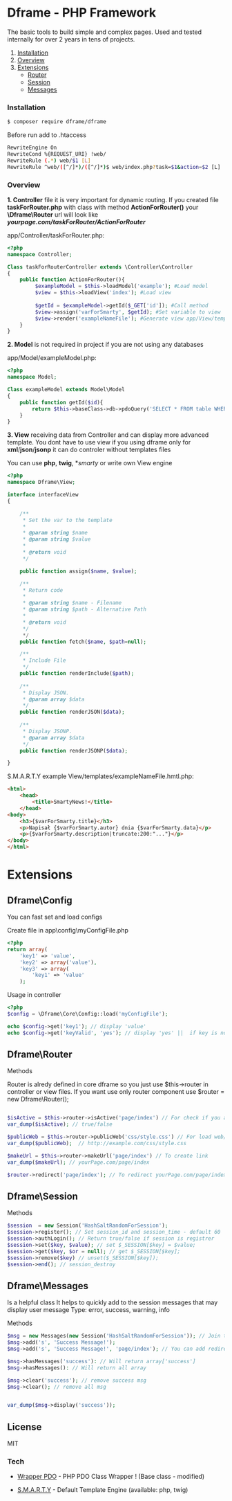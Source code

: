 # Dframe - PHP Framework

The basic tools to build simple and complex pages. Used and tested internally for over 2 years in tens of projects.

1. [Installation](#installation)
2. [Overview](#overview)
3. [Extensions](#extensions) 
	- [Router](#dframerouter)	
	- [Session](#dframesession)
	- [Messages](#dframemessages)
	


### Installation

```sh
$ composer require dframe/dframe
```

Before run add to .htaccess 

```sh
RewriteEngine On
RewriteCond %{REQUEST_URI} !web/
RewriteRule (.*) web/$1 [L]
RewriteRule ^web/([^/]*)/([^/]*)$ web/index.php?task=$1&action=$2 [L]
```

### Overview

**1. Controller** 
file it is very important for dynamic routing. If you created file **taskForRouter.php** with class with method **ActionForRouter()** your **\Dframe\Router** url will look like ***yourpage.com/taskForRouter/ActionForRouter***

app/Controller/taskForRouter.php:
```php
<?php
namespace Controller;

Class taskForRouterController extends \Controller\Controller
{
    public function ActionForRouter(){
         $exampleModel = $this->loadModel('example'); #Load model
         $view = $this->loadView('index'); #Load view
         
         $getId = $exampleModel->getId($_GET['id']); #Call method
         $view->assign('varForSmarty', $getId); #Set variable to view
         $view->render('exampleNameFile'); #Generate view app/View/templates/exampleNameFile.tpl
    }
}


```

**2. Model** 
is not required in project if you are not using any databases

app/Model/exampleModel.php:
```php
<?php
namespace Model;

Class exampleModel extends Model\Model
{
    public function getId($id){
        return $this->baseClass->db->pdoQuery('SELECT * FROM table WHERE id=? LIMIT 1', array($id))->results();
    }
}
```

**3. View** 
receiving data from Controller and can display more advanced template. You dont have to use view if you using dframe only for **xml**/**json**/**jsonp** it can do controler without templates files

You can use **php**, **twig**, **smarty* or write own View engine 

```php
<?php
namespace Dframe\View;

interface interfaceView
{

    /**
     * Set the var to the template
     *
     * @param string $name 
     * @param string $value
     *
     * @return void
     */

    public function assign($name, $value);

    /**
     * Return code
     *
     * @param string $name - Filename
     * @param string $path - Alternative Path
     *
     * @return void
     */
     */
    public function fetch($name, $path=null);

    /**
     * Include File
     */
    public function renderInclude($path);
     
    /**
     * Display JSON.
     * @param array $data
     */
    public function renderJSON($data);
 
    /**
     * Display JSONP.
     * @param array $data
     */
    public function renderJSONP($data);

}
```
S.M.A.R.T.Y example
View/templates/exampleNameFile.hmtl.php:
```html
<html>
    <head>
        <title>SmartyNews!</title>
    </head>
<body>
    <h3>{$varForSmarty.title}</h3>
    <p>Napisał {$varForSmarty.autor} dnia {$varForSmarty.data}</p>
    <p>{$varForSmarty.description|truncate:200:"..."}</p>
</body>
</html>
```

# Extensions

## Dframe\Config
You can fast set and load configs

Create file in app\config\myConfigFile.php
```php
<?php
return array(
    'key1' => 'value', 
    'key2' => array('value'),
    'key3' => array(
        'key1' => 'value'
    );
````

Usage in controller
```php
<?php
$config = \Dframe\Core\Config::load('myConfigFile');

echo $config->get('key1'); // display 'value'
echo $config->get('keyValid', 'yes'); // display 'yes' ||  if key is not exist then you can replace value
```
## Dframe\Router
Methods

Router is alredy defined in core dframe so you just use $this->router in controller or view files. If you want use only router component use $router = new Dframe\Router();

```php

$isActive = $this->router->isActive('page/index') // For check if you are on page
var_dump($isActive); // true/false

$publicWeb = $this->router->publicWeb('css/style.css') // For load web/* files
var_dump($publicWeb);  // http://example.com/css/style.css

$makeUrl = $this->router->makeUrl('page/index') // To create link
var_dump($makeUrl); // yourPage.com/page/index

$router->redirect('page/index'); // To redirect yourPage.com/page/index
```

## Dframe\Session
Methods
```php
$session  = new Session('HashSaltRandomForSession');
$session->register(); // Set session_id and session_time - default 60
$session->authLogin(); // Return true/false if session is registrer
$session->set($key, $value); // set $_SESSION[$key] = $value;
$session->get($key, $or = null); // get $_SESSION[$key]; 
$session->remove($key) // unset($_SESSION[$key]);
$session->end(); // session_destroy
```

## Dframe\Messages
Is a helpful class It helps to quickly add to the session messages that may display user
message Type: error, success, warning, info

Methods
```php
$msg = new Messages(new Session('HashSaltRandomForSession')); // Join the current session
$msg->add('s', 'Success Message!');
$msg->add('s', 'Success Message!', 'page/index'); // You can add redirect by Dframe\Router

$msg->hasMessages('success'): // Will return array['success']
$msg->hasMessages(): // Will return all array

$msg->clear('success'); // remove success msg
$msg->clear(); // remove all msg


var_dump($msg->display('success'));
```


License
----

MIT



### Tech

* [Wrapper PDO] - PHP PDO Class Wrapper ! (Base class - modified)
* [S.M.A.R.T.Y] - Default Template Engine (available: php, twig)

   [Wrapper PDO]: <https://github.com/neerajsinghsonu/PDO_Class_Wrapper>
   [S.M.A.R.T.Y]: <https://github.com/smarty-php/smarty>

